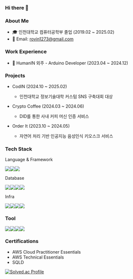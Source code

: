 ### Hi there 👋

### About Me

- 🎓 인천대학교 컴퓨터공학부 졸업 (2019.02 ~ 2025.02)
- 📧 Email: rovin1273@gmail.com

### Work Experience

- 🔧 HumanIN 외주 - Arduino Developer (2023.04 ~ 2024.12)

### Projects
- CodIN (2024.10 ~ 2025.02)
  - 인천대학교 정보기술대학 커스텀 SNS 구축대회 대상

- Crypto Coffee (2024.03 ~ 2024.06)
  - DID를 통한 사내 커피 머신 인증 서비스

- Order It (2023.10 ~ 2024.05)
  - 자연어 처리 기반 인공지능 음성인식 키오스크 서비스

### Tech Stack
Language & Framework
<div style="display:flex; flex-direction:row;">
  <img src="https://img.shields.io/badge/Java-007396?style=for-the-badge&logo=java&logoColor=white">
  <img src="https://img.shields.io/badge/Spring-6DB33F?style=for-the-badge&logo=spring&logoColor=white">
  <img src="https://img.shields.io/badge/SpringBoot-6DB33F?style=for-the-badge&logo=springboot&logoColor=white">
</div>

Database
<div style="display:flex; flex-direction:row;">
  <img src="https://img.shields.io/badge/MariaDB-003545?style=for-the-badge&logo=mariadb&logoColor=white">
  <img src="https://img.shields.io/badge/MySQL-4479A1?style=for-the-badge&logo=mysql&logoColor=white">
  <img src="https://img.shields.io/badge/Redis-DC382D?style=for-the-badge&logo=redis&logoColor=white"> 
  <img src="https://img.shields.io/badge/Oracle-F80000?style=for-the-badge&logo=oracle&logoColor=white">
</div>

Infra
<div style="display:flex; flex-direction:row;">
  <img src="https://img.shields.io/badge/Nginx-009639?style=for-the-badge&logo=nginx&logoColor=white">
  <img src="https://img.shields.io/badge/GitHub_Actions-2088FF?style=for-the-badge&logo=github-actions&logoColor=white">
  <img src="https://img.shields.io/badge/amazonaws-232F3E?style=for-the-badge&logo=amazonaws&logoColor=white">
  <img src="https://img.shields.io/badge/Docker-2496ED?style=for-the-badge&logo=DOCKER&logoColor=white"> 
</div>

### Tool

<div style="display:flex; flex-direction:row;">
  <img src="https://img.shields.io/badge/Slack-4A154B?style=for-the-badge&logo=slack&logoColor=white">
  <img src="https://img.shields.io/badge/Notion-000000?style=for-the-badge&logo=notion&logoColor=white">
  <img src="https://img.shields.io/badge/Jira-0052CC?style=for-the-badge&logo=jira&logoColor=white">
  <img src="https://img.shields.io/badge/DBeaver-382923?style=for-the-badge&logo=dbeaver&logoColor=white">
</div>

### Certifications
- AWS Cloud Practitioner Essentials
- AWS Technical Essentials
- SQLD


[![Solved.ac Profile](http://mazassumnida.wtf/api/generate_badge?boj=kwakbm5)](https://solved.ac/kwakbm5)


